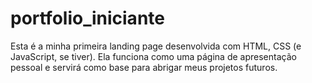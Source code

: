 # portfolio_iniciante
Esta é a minha primeira landing page desenvolvida com HTML, CSS (e JavaScript, se tiver). Ela funciona como uma página de apresentação pessoal e servirá como base para abrigar meus projetos futuros.
